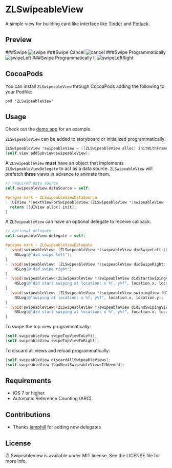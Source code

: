 ZLSwipeableView
===============
A simple view for building card like interface like [Tinder](http://www.gotinder.com/) and [Potluck](https://www.potluck.it/).

Preview
---
###Swipe
![swipe](Previews/swipe.gif)
###Swipe Cancel
![cancel](Previews/swipeCancel.gif)
###Swipe Programmatically
![swipeLeft](Previews/swipeLeft.gif)
###Swipe Programmatically II
![swipeLeftRight](Previews/swipeLeftRight.gif)

CocoaPods
---
You can install `ZLSwipeableView` through CocoaPods adding the following to your Podfile:

    pod 'ZLSwipeableView'

Usage
---
Check out the [demo app](https://github.com/zhxnlai/ZLSwipeableView/archive/master.zip) for an example.

`ZLSwipeableView` can be added to storyboard or initialized programmatically:
~~~objective-c
ZLSwipeableView *swipeableView = [[ZLSwipeableView alloc] initWithFrame:self.view.frame];
[self.view addSubview:swipeableView];
~~~

A `ZLSwipeableView` **must** have an object that implements `ZLSwipeableViewDelegate` to act as a data source. `ZLSwipeableView` will prefetch **three** views in advance to animate them.
~~~objective-c
// required data source
self.swipeableView.dataSource = self;

#pragma mark - ZLSwipeableViewDataSource
- (UIView *)nextViewForSwipeableView:(ZLSwipeableView *)swipeableView {
  return [[UIView alloc] init];
}
~~~
A `ZLSwipeableView` can have an optional delegate to receive callback.
~~~objective-c
// optional delegate
self.swipeableView.delegate = self;

#pragma mark - ZLSwipeableViewDelegate
- (void)swipeableView: (ZLSwipeableView *)swipeableView didSwipeLeft:(UIView *)view {
    NSLog(@"did swipe left");
}
- (void)swipeableView: (ZLSwipeableView *)swipeableView didSwipeRight:(UIView *)view {
    NSLog(@"did swipe right");
}
- (void)swipeableView:(ZLSwipeableView *)swipeableView didStartSwipingView:(UIView *)view atLocation:(CGPoint)location {
    NSLog(@"did start swiping at location: x %f, y%f", location.x, location.y);
}
- (void)swipeableView: (ZLSwipeableView *)swipeableView swipingView:(UIView *)view atLocation:(CGPoint)location {
    NSLog(@"swiping at location: x %f, y%f", location.x, location.y);
}
- (void)swipeableView:(ZLSwipeableView *)swipeableView didEndSwipingView:(UIView *)view atLocation:(CGPoint)location {
    NSLog(@"did start swiping at location: x %f, y%f", location.x, location.y);
}
~~~

To swipe the top view programmatically:
~~~objective-c
[self.swipeableView swipeTopViewToLeft];
[self.swipeableView swipeTopViewToRight];
~~~

To discard all views and reload programmatically:
~~~objective-c
[self.swipeableView discardAllSwipeableViews];
[self.swipeableView loadNextSwipeableViewsIfNeeded];
~~~

Requirements
---
- iOS 7 or higher.
- Automatic Reference Counting (ARC).

Contributions
---
- Thanks [iamphill](https://github.com/iamphill) for adding new delegates

License
---
ZLSwipeableView is available under MIT license. See the LICENSE file for more info.
